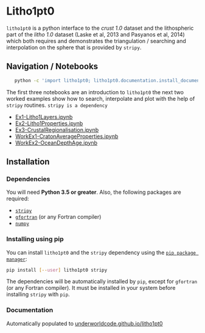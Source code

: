 # Litho1pt0


`litho1pt0` is a python interface to the _crust 1.0_ dataset and the lithospheric part of the _litho 1.0_ dataset (Laske et al, 2013 and Pasyanos et al, 2014) which both requires and demonstrates the triangulation / searching and interpolation on the sphere that is provided by `stripy`.


## Navigation / Notebooks



```bash
   python -c 'import litho1pt0; litho1pt0.documentation.install_documentation(path="Notebooks")'
```

The first three notebooks are an introduction to `litho1pt0` 
the next two worked examples show how to search, interpolate and plot with the help of `stripy` routines.
`stripy is a dependency`

  - [Ex1-Litho1Layers.ipynb](litho1pt0-src/litho1pt0/Notebooks/litho1pt0/Ex1-Litho1Layers.ipynb)
  - [Ex2-Litho1Properties.ipynb](litho1pt0-src/litho1pt0/Notebooks/litho1pt0/Ex2-Litho1Properties.ipynb)
  - [Ex3-CrustalRegionalisation.ipynb](litho1pt0-src/litho1pt0/Notebooks/litho1pt0/Ex3-CrustalRegionalisation.ipynb)
  - [WorkEx1-CratonAverageProperties.ipynb](litho1pt0-src/litho1pt0/Notebooks/litho1pt0/WorkEx1-CratonAverageProperties.ipynb)
  - [WorkEx2-OceanDepthAge.ipynb](litho1pt0-src/litho1pt0/Notebooks/litho1pt0/WorkEx2-OceanDepthAge.ipynb)


## Installation

### Dependencies

You will need **Python 3.5 or greater**.
Also, the following packages are required:

 - [`stripy`]()
 - [`gfortran`](https://www.fatiando.org/verde/latest/install.html) (or any Fortran compiler)
 - [`numpy`](http://numpy.org)

### Installing using pip

You can install `litho1pt0` and the `stripy` dependency using the
[`pip package manager`](https://pypi.org/project/pip/):

```bash
pip install [--user] litho1pt0 stripy
```

The dependencies will be automatically installed by `pip`, except for `gfortran`
(or any Fortran compiler). It must be installed in your system before installing
`stripy` with `pip`.

### Documentation

Automatically populated to [underworldcode.github.io/litho1pt0](https://underworldcode.github.io/litho1pt0)




